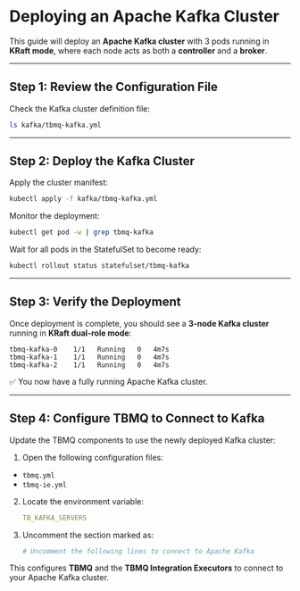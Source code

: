# Deploying an Apache Kafka Cluster

This guide will deploy an **Apache Kafka cluster** with 3 pods running in **KRaft mode**, where each node acts as both a
**controller** and a **broker**.

---

## Step 1: Review the Configuration File

Check the Kafka cluster definition file:

```bash
ls kafka/tbmq-kafka.yml
```

---

## Step 2: Deploy the Kafka Cluster

Apply the cluster manifest:

```bash
kubectl apply -f kafka/tbmq-kafka.yml
```

Monitor the deployment:

```bash
kubectl get pod -w | grep tbmq-kafka
```

Wait for all pods in the StatefulSet to become ready:

```bash
kubectl rollout status statefulset/tbmq-kafka
```

---

## Step 3: Verify the Deployment

Once deployment is complete, you should see a **3-node Kafka cluster** running in **KRaft dual-role mode**:

```text
tbmq-kafka-0    1/1   Running   0   4m7s
tbmq-kafka-1    1/1   Running   0   4m7s
tbmq-kafka-2    1/1   Running   0   4m7s
```

✅ You now have a fully running Apache Kafka cluster.

---

## Step 4: Configure TBMQ to Connect to Kafka

Update the TBMQ components to use the newly deployed Kafka cluster:

1. Open the following configuration files:

* `tbmq.yml`
* `tbmq-ie.yml`

2. Locate the environment variable:

   ```yaml
   TB_KAFKA_SERVERS
   ```

3. Uncomment the section marked as:

   ```yaml
   # Uncomment the following lines to connect to Apache Kafka
   ```

This configures **TBMQ** and the **TBMQ Integration Executors** to connect to your Apache Kafka cluster.

